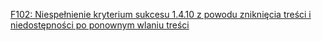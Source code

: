 [F102: Niespełnienie kryterium sukcesu 1.4.10 z powodu zniknięcia treści i niedostępności po ponownym wlaniu treści](https://www.w3.org/WAI/WCAG22/Techniques/failures/102)